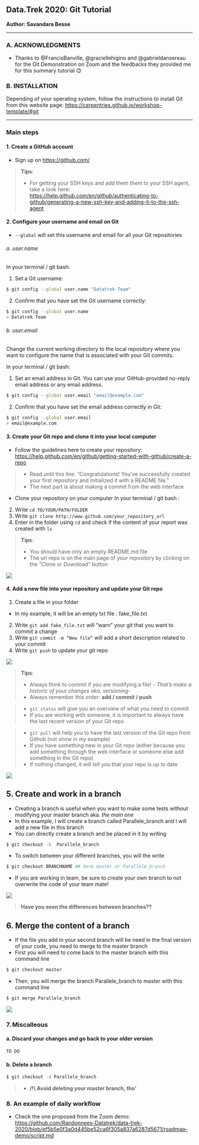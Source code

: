 ## Data.Trek 2020: Git Tutorial

__Author: Savandara Besse__

_____

### A. ACKNOWLEDGMENTS
-	Thanks to @FrancisBanville, @graciellehigino and
@gabrieldansereau for the Git Demonstration on Zoom and the feedbacks they provided me for this summary tutorial 😊

### B. INSTALLATION
Depending of your operating system, follow the instructions to install Git from this website page: https://carpentries.github.io/workshop-template/#git

______

### Main steps

#### 1. Create a GitHub account
- Sign up on https://github.com/

> __Tips__:
> - For getting your SSH keys and add them them to your SSH agent, take a look here: https://help.github.com/en/github/authenticating-to-github/generating-a-new-ssh-key-and-adding-it-to-the-ssh-agent

#### 2.	Configure your username and email on Git
- `--global` will set this username and email for all your Git repositories

###### a. user.name
In your terminal / git bash:
1. Set a Git username:

```bash
$ git config --global user.name "Datatrek Team"
```
2. Confirm that you have set the Git username correctly:

```bash
$ git config --global user.name
> Datatrek Team
```

###### b. user.email
Change the current working directory to the local repository where you want to configure the name that is associated with your Git commits.

In your terminal / git bash:

1. Set an email address in Git. You can use your GitHub-provided no-reply email address or any email address.

```bash
$ git config --global user.email "email@example.com"
```

2. Confirm that you have set the email address correctly in Git:

```bash
$ git config --global user.email
> email@example.com
```

#### 3.	Create your Git repo and clone it into your local computer
-	Follow the guidelines here to create your repository: https://help.github.com/en/github/getting-started-with-github/create-a-repo

  > - Read until this line: “Congratulations! You've successfully created your first repository and initialized it with a README file.”
  > - The next part is about making a commit from the web interface

-	Clone your repository on your computer
In your terminal / git bash :
2.	Write `cd TO/YOUR/PATH/FOLDER`
3.	Write `git clone http://www.github.com/your_repository_url`
4.	Enter in the folder using `cd` and check if the content of your report was created with `ls`

> __Tips__:
> - You should have only an empty README.md file
> - The url repo is on the main page of your repository by clicking on the “Clone or Download" button

![](01_clone.png)


#### 4. Add a new file into your repository and update your Git repo
1.	Create a file in your folder
  - In my example, it will be an empty txt file : fake_file.txt
2.	Write `git add fake_file.txt` will “warn” your git that you want to commit a change
3.	Write `git commit -m “New file”` will add a short description related to your commit
4.	Write `git push` to update your git repo

![](02_add_commit_push.png)

> __Tips__:
> -	Always think to commit if you are modifying a file! - _That’s make a historic of your changes aka. versioning_-
> - Always remember this order: __add / commit / push__

> -	`git status` will give you an overview of what you need to commit
> - If you are working with someone, it is important to always have the last recent version of your Git repo

> -	 `git pull` will help you to have the last version of the Git repo from Github (not show in my example)
> - If you have something new in your Git repo (either because you add something through the web interface or someone else add something in the Git repo)
> - If nothing changed, it will tell you that your repo is up to date

![](03_status.png)


## 5. Create and work in a branch
-	Creating a branch is useful when you want to make some tests without modifying your master branch aka. _the main one_
-	In this example, I will create a branch called Parallele_branch and I will add a new file in this branch
- You can directly create a branch and be placed in it by writing
```bash
$ git checkout -b  Parallele_branch
```
- To switch between your different branches, you will the write

```bash
$ git checkout BRANCHNAME ## here master or Parallele_branch
```
-	If you are working in team, be sure to create your own branch to not overwrite the code of your team mate!

![](04_checkout.png)

> __Have you seen the differences between branches??__


## 6.	Merge the content of a branch
-	If the file you add in your second branch will be need in the final version of your code, you need to merge to the master branch
-	First you will need to come back to the master branch with this command line
```bash
$ git checkout master
```
-	Then, you will merge the branch Parallele_branch to master with this command line
```bash
$ git merge Parallele_branch
```

![](05_merge.png)


### 7. Miscalleous

#### a. Discard your changes and go back to your older version

`TO DO`

#### b. Delete a branch
```bash
$ git checkout -d Parallele_branch
```
> - __/!\ Avoid deleting your master branch, tho’__

### 8. An example of daily workflow
- Check the one proposed from the Zoom demo: https://github.com/Randonnees-Datatrek/data-trek-2020/blob/ef5b5e0f3a0d445be52ca6f305a837a6287d5671/roadmap-demo/script.md
